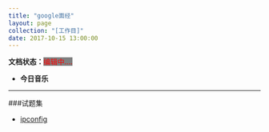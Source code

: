```yaml
---
title: "google面经"
layout: page
collection: "[工作目]"
date: 2017-10-15 13:00:00
---
```

**文档状态：**<a style="color:red;background-color:gray">编辑中....</a>

- **今日音乐**

---
###试题集
- [ipconfig](http://blog.csdn.net/bytxl/article/details/26223823)
